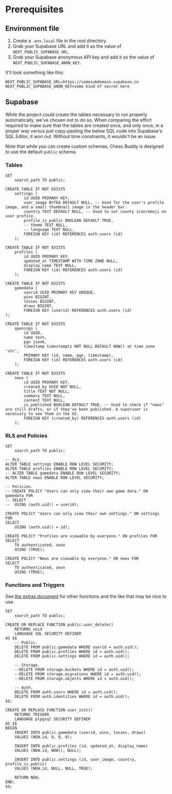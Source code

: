 # Prerequisites
## Environment file

1. Create a `.env.local` file in the root directory.
2. Grab your Supabase URL and add it as the value of `NEXT_PUBLIC_SUPABASE_URL`.
3. Grab your Supabase anonymous API key and add it as the value of `NEXT_PUBLIC_SUPABASE_ANON_KEY`.

It'll look something like this:
```environment
NEXT_PUBLIC_SUPABASE_URL=https://somesubdomain.supabase.co
NEXT_PUBLIC_SUPABASE_ANON_KEY=some kind of secret here
```

## Supabase

While the project _could_ create the tables necessary to run properly automatically, we've chosen not to do so. When comparing the effort required to make sure that the tables are created once, and only once, in a proper way versus just copy-pasting the below SQL code into Supabase's SQL Editor, it won out. Without time constraints, it wouldn't be an issue.

Note that while you can create custom schemas, Chess Buddy is designed to use the default `public` schema.

### Tables

```postgresql
SET
	search_path TO public;

CREATE TABLE IF NOT EXISTS
	settings (
		id UUID PRIMARY KEY,
		user_image BYTEA DEFAULT NULL, -- Used for the user's profile image, and a small thumbnail image in the header bar.
		country TEXT DEFAULT NULL, -- Used to set county icon/emoji on user profile.
		profile_is_public BOOLEAN DEFAULT TRUE,
		-- theme TEXT NULL,
		-- language TEXT NULL,
		FOREIGN KEY (id) REFERENCES auth.users (id)
	);

CREATE TABLE IF NOT EXISTS
	profiles (
		id UUID PRIMARY KEY,
		updated_at TIMESTAMP WITH TIME ZONE NULL,
		display_name TEXT NULL,
		FOREIGN KEY (id) REFERENCES auth.users (id)
	);

CREATE TABLE IF NOT EXISTS
	gamedata (
		userid UUID PRIMARY KEY UNIQUE,
		wins BIGINT,
		losses BIGINT,
		draws BIGINT,
		FOREIGN KEY (userid) REFERENCES auth.users (id)
);

CREATE TABLE IF NOT EXISTS
	openings (
		id UUID,
		name text,
		pgn jsonb,
		timestamp timestamptz NOT NULL DEFAULT NOW() at time zone 'utc',
		PRIMARY KEY (id, name, pgn, timestamp),
		FOREIGN KEY (id) REFERENCES auth.users (id)
	);

CREATE TABLE IF NOT EXISTS
	news (
		id UUID PRIMARY KEY,
		created_by UUID NOT NULL,
		title TEXT NOT NULL,
		summary TEXT NULL,
		content TEXT NULL,
		is_published BOOLEAN DEFAULT TRUE, -- Used to check if "news" are still drafts, or if they've been published. A superuser is necessary to see them in the UI.
		FOREIGN KEY (created_by) REFERENCES auth.users (id)
	);
```

### RLS and Policies

```postgresql
SET
	search_path TO public;

-- RLS.
ALTER TABLE settings ENABLE ROW LEVEL SECURITY;
ALTER TABLE profiles ENABLE ROW LEVEL SECURITY;
-- ALTER TABLE gamedata ENABLE ROW LEVEL SECURITY;
ALTER TABLE news ENABLE ROW LEVEL SECURITY;

-- Policies.
-- CREATE POLICY "Users can only view their own game data." ON gamedata FOR
-- SELECT
-- 	USING (auth.uid() = userid);

CREATE POLICY "Users can only view their own settings." ON settings FOR
SELECT
	USING (auth.uid() = id);

CREATE POLICY "Profiles are viewable by everyone." ON profiles FOR
SELECT
	TO authenticated, anon
	USING (TRUE);

CREATE POLICY "News are viewable by everyone." ON news FOR
SELECT
	TO authenticated, anon
	USING (TRUE);
```

### Functions and Triggers

See [the extras document](./EXTRAS.md) for other functions and the like that may be nice to use.

```postgresql
SET
	search_path TO public;

CREATE OR REPLACE FUNCTION public.user_delete()
	RETURNS void
	LANGUAGE SQL SECURITY DEFINER
AS $$
	-- Public.
	DELETE FROM public.gamedata WHERE userid = auth.uid();
	DELETE FROM public.profiles WHERE id = auth.uid();
	DELETE FROM public.settings WHERE id = auth.uid();

	-- Storage.
	--DELETE FROM storage.buckets WHERE id = auth.uid();
	--DELETE FROM storage.migrations WHERE id = auth.uid();
	--DELETE FROM storage.objects WHERE id = auth.uid();

	-- Auth.
	DELETE FROM auth.users WHERE id = auth.uid();
	DELETE FROM auth.identities WHERE id = auth.uid();
$$;

CREATE OR REPLACE FUNCTION user_init()
	RETURNS TRIGGER
	LANGUAGE plpgsql SECURITY DEFINER
AS $$
BEGIN
	INSERT INTO public.gamedata (userid, wins, losses, draws)
	VALUES (NEW.id, 0, 0, 0);

	INSERT INTO public.profiles (id, updated_at, display_name)
	VALUES (NEW.id, NOW(), NULL);

	INSERT INTO public.settings (id, user_image, country, profile_is_public)
	VALUES (NEW.id, NULL, NULL, TRUE);

	RETURN NEW;
END;
$$;
```
